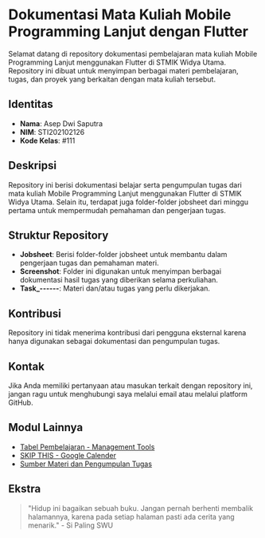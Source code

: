 # Dokumentasi Mata Kuliah Mobile Programming Lanjut dengan Flutter

Selamat datang di repository dokumentasi pembelajaran mata kuliah Mobile Programming Lanjut menggunakan Flutter di STMIK Widya Utama. Repository ini dibuat untuk menyimpan berbagai materi pembelajaran, tugas, dan proyek yang berkaitan dengan mata kuliah tersebut.

## Identitas

- **Nama**: Asep Dwi Saputra
- **NIM**: STI202102126
- **Kode Kelas**: #111

## Deskripsi

Repository ini berisi dokumentasi belajar serta pengumpulan tugas dari mata kuliah Mobile Programming Lanjut menggunakan Flutter di STMIK Widya Utama. Selain itu, terdapat juga folder-folder jobsheet dari minggu pertama untuk mempermudah pemahaman dan pengerjaan tugas.

## Struktur Repository

- **Jobsheet**: Berisi folder-folder jobsheet untuk membantu dalam pengerjaan tugas dan pemahaman materi.
- **Screenshot**: Folder ini digunakan untuk menyimpan berbagai dokumentasi hasil tugas yang diberikan selama perkuliahan.
- **Task\_------**: Materi dan/atau tugas yang perlu dikerjakan.

## Kontribusi

Repository ini tidak menerima kontribusi dari pengguna eksternal karena hanya digunakan sebagai dokumentasi dan pengumpulan tugas.

## Kontak

Jika Anda memiliki pertanyaan atau masukan terkait dengan repository ini, jangan ragu untuk menghubungi saya melalui email atau melalui platform GitHub.

## Modul Lainnya

- [Tabel Pembelajaran - Management Tools](https://docs.google.com/spreadsheets/d/1gvTVsNCpL8G5ivKuLG8Zh-T_2chym7gYXlldrzzoXmo/edit?usp=sharing)
- [SKIP THIS - Google Calender](https://calendar.google.com/calendar/u/0/r/month/2024)
- [Sumber Materi dan Pengumpulan Tugas](https://s.id/kelasflutterswuttps)

## Ekstra

> "Hidup ini bagaikan sebuah buku. Jangan pernah berhenti membalik halamannya, karena pada setiap halaman pasti ada cerita yang menarik." - Si Paling SWU
